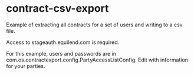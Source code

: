 # contract-csv-export
Example of extracting all contracts for a set of users and writing to a csv file.

Access to stageauth.equilend.com is required.

For this example, users and passwords are in com.os.contractexport.config.PartyAccessListConfig. Edit with information for your parties.
